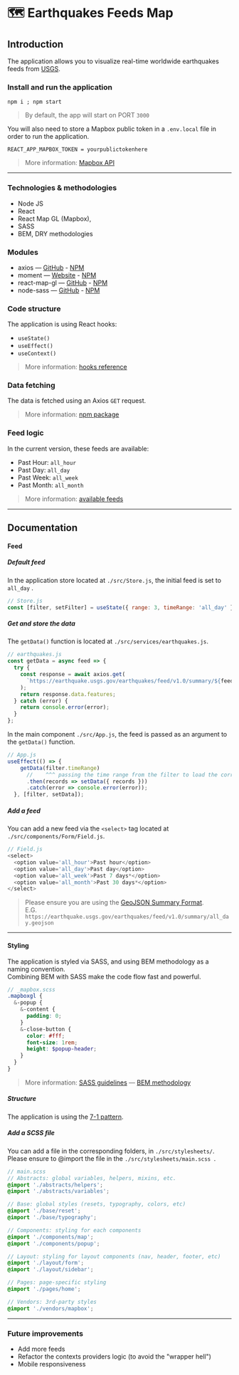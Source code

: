 # :world_map: Earthquakes Feeds Map

## Introduction

The application allows you to visualize real-time worldwide earthquakes feeds from [USGS](https://www.usgs.gov/natural-hazards/earthquake-hazards/earthquakes). 

### Install and run the application

```
npm i ; npm start
```

> By default, the app will start on PORT `3000`

You will also need to store a Mapbox public token in a `.env.local` file in order to run the application.

```
REACT_APP_MAPBOX_TOKEN = yourpublictokenhere
```

> More information: [Mapbox API](https://docs.mapbox.com/api/)

------

### Technologies & methodologies

- Node JS
- React
- React Map GL (Mapbox),
- SASS
- BEM, DRY methodologies



### Modules

- axios — [GitHub](https://github.com/axios/axios) - [NPM](https://www.npmjs.com/package/axios)
- moment — [Website](http://momentjs.com/) - [NPM](https://www.npmjs.com/package/moment)
- react-map-gl — [GitHub](https://github.com/uber/react-map-gl#readme) - [NPM](https://www.npmjs.com/package/react-map-gl) 
- node-sass — [GitHub](https://github.com/sass/node-sass) - [NPM](https://www.npmjs.com/package/node-sass) 



### Code structure

The application is using React hooks:

- `useState()`
- `useEffect()`
- `useContext()`

> More information: [hooks reference](https://reactjs.org/docs/hooks-reference.html)



### Data fetching 

The data is fetched using an Axios `GET` request.

> More information: [npm package](https://www.npmjs.com/package/axios)



### Feed logic

In the current version, these feeds are available:

- Past Hour: `all_hour`
- Past Day: `all_day`
- Past Week: `all_week`
- Past Month: `all_month`

> More information: [available feeds](https://earthquake.usgs.gov/earthquakes/feed/v1.0/geojson.php)



------



## Documentation

#### Feed

##### Default feed

In the application store located at `./src/Store.js`, the initial feed is set to `all_day` .

```javascript
// Store.js
const [filter, setFilter] = useState({ range: 3, timeRange: 'all_day' });
```

##### Get and store the data

The `getData()` function is located at `./src/services/earthquakes.js`.

```javascript
// earthquakes.js
const getData = async feed => {
  try {
    const response = await axios.get(
      `https://earthquake.usgs.gov/earthquakes/feed/v1.0/summary/${feed}.geojson`
    );
    return response.data.features;
  } catch (error) {
    return console.error(error);
  }
};
```

In the main component `./src/App.js`, the feed is passed as an argument to the `getData()` function.  

```javascript
// App.js
useEffect(() => {
    getData(filter.timeRange)
      //    ^^^ passing the time range from the filter to load the corresponding data
      .then(records => setData({ records }))
      .catch(error => console.error(error));
  }, [filter, setData]);
```

##### Add a feed

You can add a new feed via the `<select>` tag located at `./src/components/Form/Field.js`.

```javascript
// Field.js
<select>
  <option value='all_hour'>Past hour</option>
  <option value='all_day'>Past day</option>
  <option value='all_week'>Past 7 days*</option>
  <option value='all_month'>Past 30 days*</option>
</select>
```

> Please ensure you are using the [GeoJSON Summary Format](https://earthquake.usgs.gov/earthquakes/feed/v1.0/geojson.php).  
> E.G. `https://earthquake.usgs.gov/earthquakes/feed/v1.0/summary/all_day.geojson`

------

#### Styling

The application is styled via SASS, and using BEM methodology as a naming convention.  
Combining BEM with SASS make the code flow fast and powerful.

```scss
// _mapbox.scss
.mapboxgl {
  &-popup {
    &-content {
      padding: 0;
    }
    &-close-button {
      color: #fff;
      font-size: 1rem;
      height: $popup-header;
    }
  }
}
```

> More information: [SASS guidelines](https://sass-guidelin.es/) — [BEM methodology](https://en.bem.info/methodology/)

##### Structure

The application is using the [7-1 pattern](https://sass-guidelin.es/#the-7-1-pattern).

##### Add a SCSS file

You can add a file in the corresponding folders, in `./src/stylesheets/`.  
Please ensure to @import the file in the `./src/stylesheets/main.scss `.

```scss
// main.scss
// Abstracts: global variables, helpers, mixins, etc.
@import './abstracts/helpers';
@import './abstracts/variables';

// Base: global styles (resets, typography, colors, etc)
@import './base/reset';
@import './base/typography';

// Components: styling for each components
@import './components/map';
@import './components/popup';

// Layout: styling for layout components (nav, header, footer, etc)
@import './layout/form';
@import './layout/sidebar';

// Pages: page-specific styling
@import './pages/home';

// Vendors: 3rd-party styles
@import './vendors/mapbox';
```

------

### Future improvements

- Add more feeds
- Refactor the contexts providers logic (to avoid the "wrapper hell")
- Mobile responsiveness